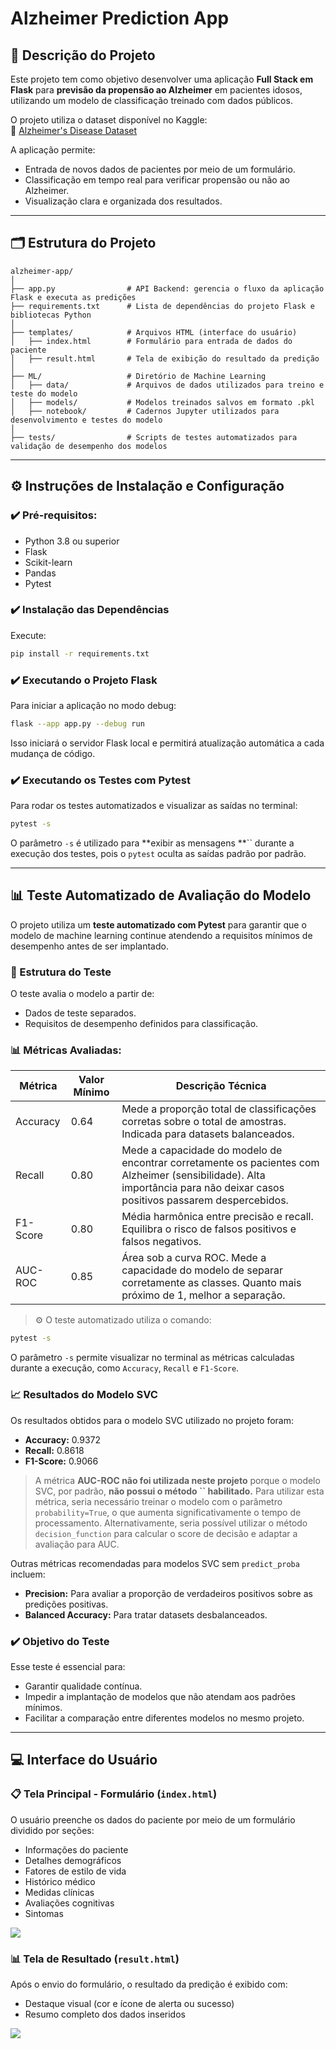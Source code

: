 # Alzheimer Prediction App

## 📖 Descrição do Projeto

Este projeto tem como objetivo desenvolver uma aplicação **Full Stack em Flask** para **previsão da propensão ao Alzheimer** em pacientes idosos, utilizando um modelo de classificação treinado com dados públicos.

O projeto utiliza o dataset disponível no Kaggle:\
🔗 [Alzheimer's Disease Dataset](https://www.kaggle.com/datasets/rabieelkharoua/alzheimers-disease-dataset)

A aplicação permite:

- Entrada de novos dados de pacientes por meio de um formulário.
- Classificação em tempo real para verificar propensão ou não ao Alzheimer.
- Visualização clara e organizada dos resultados.

---

## 🗂️ Estrutura do Projeto

```text
alzheimer-app/
│
├── app.py                # API Backend: gerencia o fluxo da aplicação Flask e executa as predições
├── requirements.txt      # Lista de dependências do projeto Flask e bibliotecas Python
│
├── templates/            # Arquivos HTML (interface do usuário)
│   ├── index.html        # Formulário para entrada de dados do paciente
│   ├── result.html       # Tela de exibição do resultado da predição
│
├── ML/                   # Diretório de Machine Learning
│   ├── data/             # Arquivos de dados utilizados para treino e teste do modelo
│   ├── models/           # Modelos treinados salvos em formato .pkl
│   ├── notebook/         # Cadernos Jupyter utilizados para desenvolvimento e testes do modelo
│
├── tests/                # Scripts de testes automatizados para validação de desempenho dos modelos
```

---

## ⚙️ Instruções de Instalação e Configuração

### ✔️ Pré-requisitos:

- Python 3.8 ou superior
- Flask
- Scikit-learn
- Pandas
- Pytest

### ✔️ Instalação das Dependências

Execute:

```bash
pip install -r requirements.txt
```

### ✔️ Executando o Projeto Flask

Para iniciar a aplicação no modo debug:

```bash
flask --app app.py --debug run
```

Isso iniciará o servidor Flask local e permitirá atualização automática a cada mudança de código.

### ✔️ Executando os Testes com Pytest

Para rodar os testes automatizados e visualizar as saídas no terminal:

```bash
pytest -s
```

O parâmetro `-s` é utilizado para \*\*exibir as mensagens \*\*\`\` durante a execução dos testes, pois o `pytest` oculta as saídas padrão por padrão.

---

## 📊 Teste Automatizado de Avaliação do Modelo

O projeto utiliza um **teste automatizado com Pytest** para garantir que o modelo de machine learning continue atendendo a requisitos mínimos de desempenho antes de ser implantado.

### 📂 Estrutura do Teste

O teste avalia o modelo a partir de:

- Dados de teste separados.
- Requisitos de desempenho definidos para classificação.

### 📊 Métricas Avaliadas:

| Métrica  | Valor Mínimo | Descrição Técnica                                                                                                                                                          |
| -------- | ------------ | -------------------------------------------------------------------------------------------------------------------------------------------------------------------------- |
| Accuracy | 0.64         | Mede a proporção total de classificações corretas sobre o total de amostras. Indicada para datasets balanceados.                                                           |
| Recall   | 0.80         | Mede a capacidade do modelo de encontrar corretamente os pacientes com Alzheimer (sensibilidade). Alta importância para não deixar casos positivos passarem despercebidos. |
| F1-Score | 0.80         | Média harmônica entre precisão e recall. Equilibra o risco de falsos positivos e falsos negativos.                                                                         |
| AUC-ROC  | 0.85         | Área sob a curva ROC. Mede a capacidade do modelo de separar corretamente as classes. Quanto mais próximo de 1, melhor a separação.                                        |

> ⚙️ O teste automatizado utiliza o comando:

```bash
pytest -s
```

O parâmetro `-s` permite visualizar no terminal as métricas calculadas durante a execução, como `Accuracy`, `Recall` e `F1-Score`.

### 📈 Resultados do Modelo SVC

Os resultados obtidos para o modelo SVC utilizado no projeto foram:

- **Accuracy:** 0.9372
- **Recall:** 0.8618
- **F1-Score:** 0.9066

> A métrica **AUC-ROC não foi utilizada neste projeto** porque o modelo SVC, por padrão, **não possui o método **``** habilitado.** Para utilizar esta métrica, seria necessário treinar o modelo com o parâmetro `probability=True`, o que aumenta significativamente o tempo de processamento. Alternativamente, seria possível utilizar o método `decision_function` para calcular o score de decisão e adaptar a avaliação para AUC.

Outras métricas recomendadas para modelos SVC sem `predict_proba` incluem:

- **Precision:** Para avaliar a proporção de verdadeiros positivos sobre as predições positivas.
- **Balanced Accuracy:** Para tratar datasets desbalanceados.

### ✔️ Objetivo do Teste

Esse teste é essencial para:

- Garantir qualidade contínua.
- Impedir a implantação de modelos que não atendam aos padrões mínimos.
- Facilitar a comparação entre diferentes modelos no mesmo projeto.

---

## 💻 Interface do Usuário

### 📋 Tela Principal - Formulário (`index.html`)

O usuário preenche os dados do paciente por meio de um formulário dividido por seções:

- Informações do paciente
- Detalhes demográficos
- Fatores de estilo de vida
- Histórico médico
- Medidas clínicas
- Avaliações cognitivas
- Sintomas

![](/src/images/pagina_index.png)

### 📊 Tela de Resultado (`result.html`)

Após o envio do formulário, o resultado da predição é exibido com:

- Destaque visual (cor e ícone de alerta ou sucesso)
- Resumo completo dos dados inseridos

![](/src/images/pagina_resultado.png)

